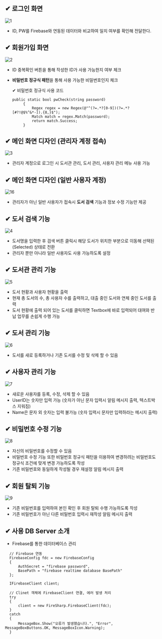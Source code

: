 ##  ✔ 로그인 화면


![1](https://user-images.githubusercontent.com/73989505/144612625-8080fc52-4c43-4ffb-bf4e-13acbd28ce98.JPG)

 * ID, PW를 Firebase와 연동된 데이터와 비교하여 일치 여부를 확인해 전달한다.

## ✔ 회원가입 화면

![2](https://user-images.githubusercontent.com/73989505/144613646-16f46827-528e-4b6a-b2cd-563db9c8eeda.JPG)

 * ID 중복확인 버튼을 통해 작성한 ID가 사용 가능한지 여부 체크
 * **비밀번호 정규식 패턴**을 통해 사용 가능한 비밀번호인지 체크
   
   ✔ 비밀번호 정규식 사용 코드
   ```
   public static bool pwCheck(string password)
        {
            Regex regex = new Regex(@"^(?=.*?[0-9])(?=.*?[#?!@$%^&*-]).{8,}$");
            Match match = regex.Match(password);
            return match.Success;
        }
    ```

## ✔ 메인 화면 디자인 (관리자 계정 접속)

![3](https://user-images.githubusercontent.com/73989505/144613838-46f51706-473d-408c-afff-cb59781d8c6a.JPG)

 * 관리자 계정으로 로그인 시 도서관 관리, 도서 관리, 사용자 관리 메뉴 사용 가능
 
## ✔ 메인 화면 디자인 (일반 사용자 계정)

![16](https://user-images.githubusercontent.com/73989505/144614036-570416ee-5a19-4ec6-9567-47a73d66b05e.JPG)

 * 관리자가 아닌 일반 사용자가 접속시 **도서 검색** 기능과 정보 수정 기능만 제공

## ✔ 도서 검색 기능

![4](https://user-images.githubusercontent.com/73989505/144614694-ce212301-e303-478d-9d1b-7964de8227e9.JPG)

 * 도서명을 입력한 후 검색 버튼 클릭시 해당 도서가 위치한 부분으로 이동해 선택된(Selected) 상태로 전환
 * 관리자 뿐만 아니라 일반 사용자도 사용 가능하도록 설정

## ✔ 도서관 관리 기능

![5](https://user-images.githubusercontent.com/73989505/144614891-fdb5d6d8-e74a-4e81-80cd-aea52871f2f6.JPG)

 * 도서 현황과 사용자 현황을 출력
 * 현재 총 도서의 수, 총 사용자 수를 출력하고, 대출 중인 도서와 연체 중인 도서를 출력
 * 도서 현황에 출력 되어 있는 도서를 클릭하면 Textbox에 바로 입력되어 대여와 반납 업무를 손쉽게 수행 가능

## ✔ 도서 관리 기능

![6](https://user-images.githubusercontent.com/73989505/144615144-da9d3a57-d497-4041-9205-9b323a438cf4.JPG)

 * 도서를 새로 등록하거나 기존 도서를 수정 및 삭제 할 수 있음


## ✔ 사용자 관리 기능

![7](https://user-images.githubusercontent.com/73989505/144615252-f6be3fba-792c-4d49-a009-982d2949aa92.JPG)

 * 새로운 사용자를 등록, 수정, 삭제 할 수 있음
 * UserID는 숫자만 입력 가능 (숫자가 아닌 문자 입력시 알림 메시지 출력, 텍스트박스 지워짐)
 * Name은 문자 외 숫자는 입력 불가능 (숫자 입력시 문자만 입력하라는 메시지 출력)


## ✔ 비밀번호 수정 기능

![8](https://user-images.githubusercontent.com/73989505/144615295-7604626a-c908-4911-ada6-e2ad892f64d8.JPG)

 * 자신의 비밀번호를 수정할 수 있음
 * 비밀번호 수정 기능 또한 비밀번호 정규식 패턴을 이용하여 변경하려는 비밀번호도 정규식 조건에 맞게 변경 가능하도록 작성
 * 기존 비밀번호와 동일하게 작성될 경우 재설정 알림 메시지 출력

## ✔ 회원 탈퇴 기능

![9](https://user-images.githubusercontent.com/73989505/144615306-a0619c14-8007-4287-8bd7-ca8692c069b2.JPG)

 * 기존 비밀번호를 입력하여 본인 확인 후 회원 탈퇴 수행 가능하도록 작성
 * 기존 비밀번호가 아닌 다른 비밀번호 입력시 재작성 알림 메시지 출력


## ✔ 사용 DB Server 소개

* Firebase를 통한 데이터베이스 관리
```
  // Firebase 연동
  FirebaseConfig fdc = new FirebaseConfig
  {
      AuthSecret = "firebase password",
      BasePath = "firebase realtime database BasePath"
  };
  
  IFirebaseClient client;
  
  // Clinet 객체에 FirebaseClient 연결, 에러 발생 처리
  try
  {
      client = new FireSharp.FirebaseClient(fdc);
  }
  catch
  {
      MessageBox.Show("오류가 발생했습니다.", "Error", MessageBoxButtons.OK, MessageBoxIcon.Warning);
  }
```

